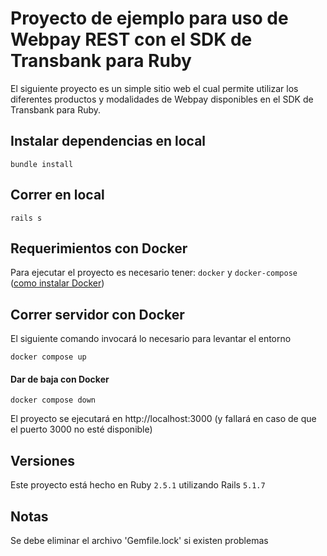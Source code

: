 # Proyecto de ejemplo para uso de Webpay REST con el SDK de Transbank para Ruby

El siguiente proyecto es un simple sitio web el cual permite utilizar los diferentes productos y modalidades de Webpay disponibles en el
SDK de Transbank para Ruby.

## Instalar dependencias en local

```
bundle install
```

## Correr en local

```
rails s
```

## Requerimientos con Docker
Para ejecutar el proyecto es necesario tener: 
 ```docker``` y ```docker-compose``` ([como instalar Docker](https://docs.docker.com/install/))

## Correr servidor con Docker

El siguiente comando invocará lo necesario para levantar el entorno

```
docker compose up
```

#### Dar de baja con Docker

```
docker compose down
```

El proyecto se ejecutará en http://localhost:3000 (y fallará en caso de que el puerto 3000 no esté disponible)

## Versiones

Este proyecto está hecho en Ruby `2.5.1` utilizando Rails `5.1.7`

## Notas
Se debe eliminar el archivo 'Gemfile.lock' si existen problemas